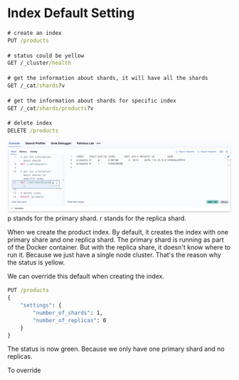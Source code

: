 # Index Default Setting

```cmd
# create an index
PUT /products

# status could be yellow
GET /_cluster/health

# get the information about shards, it will have all the shards
GET /_cat/shards?v

# get the information about shards for specific index
GET /_cat/shards/products?v

# delete index
DELETE /products
```

![img.png](img.png)
p stands for the primary shard.
r stands for the replica shard.

When we create the product index. By default, it creates the index with one primary share and one replica shard.
The primary shard is running as part of the Docker container.
But with the replica share, it doesn't know where to run it.
Because we just have a single node cluster.
That's the reason why the status is yellow.

We can override this default when creating the index.

```cmd
PUT /products
{
    "settings": {
        "number_of_shards": 1,
        "number_of_replicas": 0
    }
}
```

The status is now green. Because we only have one primary shard and no replicas.

To override